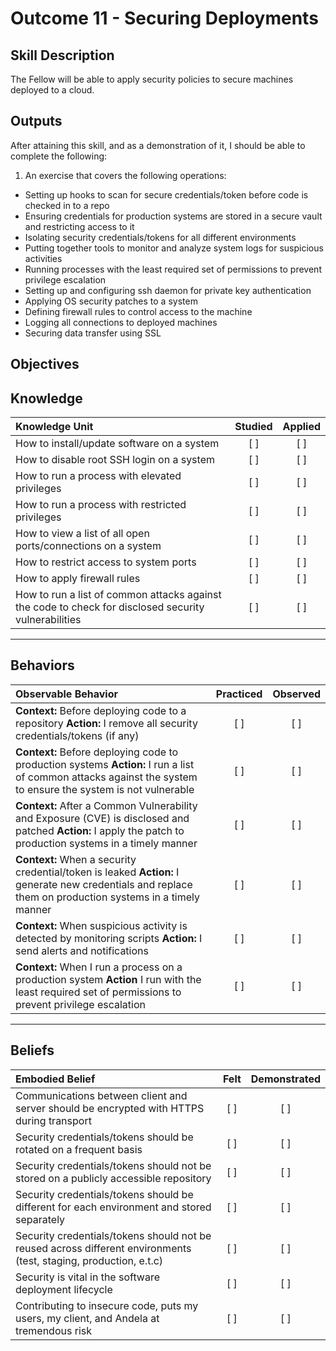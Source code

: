 # Outcome 11 - Securing Deployments

Skill Description
-----------------
The Fellow will be able to apply security policies to secure machines deployed to a cloud. 


Outputs
-------
After attaining this skill, and as a demonstration of it, I should be able to complete the following:

1. An exercise that covers the following operations:
  - Setting up hooks to scan for secure credentials/token before code is checked in to a repo
  - Ensuring credentials for production systems are stored in a secure vault and restricting access to it
  - Isolating security credentials/tokens for all different environments
  - Putting together tools to monitor and analyze system logs for suspicious activities
  - Running processes with the least required set of permissions to prevent privilege escalation
  - Setting up and configuring ssh daemon for private key authentication
  - Applying OS security patches to a system
  - Defining firewall rules to control access to the machine
  - Logging all connections to deployed machines
  - Securing data transfer using SSL


**Objectives**
--------------


## **Knowledge**

| Knowledge Unit   |      Studied      | Applied |
|:-----------------|:-----------------:|:---------:|
| How to install/update software on a system | [ ] | [ ] |
| How to disable root SSH login on a system | [ ] | [ ] |
| How to run a process with elevated privileges | [ ] | [ ] |
| How to run a process with restricted privileges | [ ] | [ ] |
| How to view a list of all open ports/connections on a system | [ ] | [ ] |
| How to restrict access to system ports | [ ] | [ ] |
| How to apply firewall rules | [ ] | [ ] |
| How to run a list of common attacks against the code to check for disclosed security vulnerabilities | [ ] | [ ] |


----------------


## **Behaviors**

| Observable Behavior   |      Practiced      | Observed |
|:----------------------|:------------------:|:--------:|
| **Context:** Before deploying code to a repository **Action:** I remove all security credentials/tokens (if any) | [ ] | [ ]  |
| **Context:** Before deploying code to production systems **Action:** I run a list of common attacks against the system to ensure the system is not vulnerable | [ ] | [ ]  |
| **Context:** After a Common Vulnerability and Exposure (CVE) is disclosed and patched **Action:** I apply the patch to production systems in a timely manner | [ ] | [ ]  |
| **Context:** When a security credential/token is leaked **Action:** I generate new credentials and replace them on production systems in a timely manner | [ ] | [ ]  |
| **Context:** When suspicious activity is detected by monitoring scripts **Action:** I send alerts and notifications | [ ] | [ ]  |
| **Context:** When I run a process on a production system **Action** I run with the least required set of permissions to prevent privilege escalation | [ ] | [ ] |


--------------


## **Beliefs**

| Embodied Belief   |      Felt      | Demonstrated |
|:------------------|:--------------:|:------------:|
| Communications between client and server should be encrypted with HTTPS during transport | [ ] | [ ] |
| Security credentials/tokens should be rotated on a frequent basis | [ ] | [ ] |
| Security credentials/tokens should not be stored on a publicly accessible repository | [ ] | [ ] |
| Security credentials/tokens should be different for each environment and stored separately | [ ] | [ ] |
| Security credentials/tokens should not be reused across different environments (test, staging, production, e.t.c) | [ ] | [ ] |
| Security is vital in the software deployment lifecycle | [ ] | [ ] |
| Contributing to insecure code, puts my users, my client, and Andela at tremendous risk | [ ] | [ ] |

